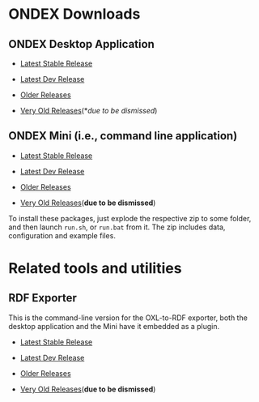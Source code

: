 [WARNING]: # (Downloads.md is auto-generated from Downloads_template.md. DO NOT CHANGE the former!)

# ONDEX Downloads


## ONDEX Desktop Application

  * [Latest Stable Release](https://knetminer.org/artifactory/repository/maven-releases/net/sourceforge/ondex/apps/installer/%version%/installer-%version%-packaged-distro.zip)
  * [Latest Dev Release](https://knetminer.org/artifactory/repository/maven-snapshots/net/sourceforge/ondex/apps/installer/%snapVersionNo%-SNAPSHOT/installer-%snapVersionNo%-%snapTailOndex%-packaged-distro.zip)
  * [Older Releases](https://knetminer.org/artifactory/service/rest/repository/browse/maven-public/net/sourceforge/ondex/apps/installer/)

  * [Very Old Releases](http://ondex.rothamsted.ac.uk/nexus/content/groups/public/net/sourceforge/ondex/apps/installer)(**due to be dismissed*)


## ONDEX Mini (i.e., command line application)

  * [Latest Stable Release](https://knetminer.org/artifactory/repository/maven-releases/net/sourceforge/ondex/apps/ondex-mini/%version%/ondex-mini-%version%-packaged-distro.zip)
  * [Latest Dev Release](https://knetminer.org/artifactory/repository/maven-snapshots/net/sourceforge/ondex/apps/ondex-mini/%snapVersionNo%-SNAPSHOT/ondex-mini-%snapVersionNo%-%snapTailMini%-packaged-distro.zip)
  * [Older Releases](https://knetminer.org/artifactory/service/rest/repository/browse/maven-public/net/sourceforge/ondex/apps/ondex-mini)
  
  * [Very Old Releases](http://ondex.rothamsted.ac.uk/nexus/content/groups/public/net/sourceforge/ondex/apps/ondex-mini)(**due to be dismissed**)


To install these packages, just explode the respective zip to some folder, and then launch `run.sh`, or `run.bat` from it.
The zip includes data, configuration and example files.


# Related tools and utilities
   
## RDF Exporter

This is the command-line version for the OXL-to-RDF exporter, both the desktop application and the Mini have it embedded
as a plugin.
 
  * [Latest Stable Release](https://knetminer.org/artifactory/repository/maven-releases/net/sourceforge/ondex/modules/rdf-export-2-cli/%version%/rdf-export-2-cli-%version%.zip)
  * [Latest Dev Release](https://knetminer.org/artifactory/repository/maven-snapshots/net/sourceforge/ondex/modules/rdf-export-2-cli/%snapVersionNo%-SNAPSHOT/rdf-export-2-cli-%snapVersionNo%-%snapTailRDFexport%.zip)
  * [Older Releases](https://knetminer.org/artifactory/service/rest/repository/browse/maven-public/net/sourceforge/ondex/modules/rdf-export-2-cli)

  * [Very Old Releases](http://ondex.rothamsted.ac.uk/nexus/content/groups/public/net/sourceforge/ondex/modules/rdf-export-2-cli/)(**due to be dismissed**)
